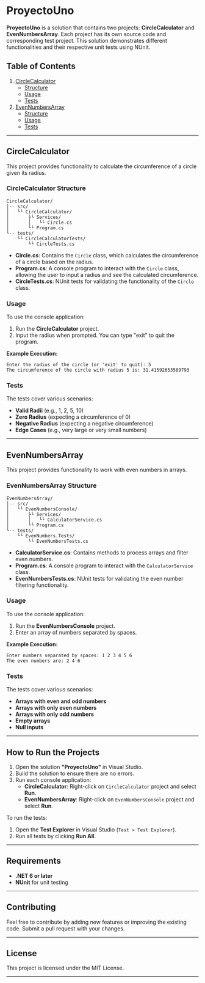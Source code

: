 ﻿# ProyectoUno

**ProyectoUno** is a solution that contains two projects: **CircleCalculator** and **EvenNumbersArray**. Each project has its own source code and corresponding test project. This solution demonstrates different functionalities and their respective unit tests using NUnit.

## Table of Contents

1. [CircleCalculator](#circlecalculator)
    - [Structure](#circlecalculator-structure)
    - [Usage](#circlecalculator-usage)
    - [Tests](#circlecalculator-tests)
2. [EvenNumbersArray](#evennumbersarray)
    - [Structure](#evennumbersarray-structure)
    - [Usage](#evennumbersarray-usage)
    - [Tests](#evennumbersarray-tests)

---

## CircleCalculator

This project provides functionality to calculate the circumference of a circle given its radius.

### CircleCalculator Structure

```
CircleCalculator/
│-- src/
│   └└ CircleCalculator/
│       ├└ Services/
│       │   └└ Circle.cs
│       └└ Program.cs
└-- tests/
    └└ CircleCalculatorTests/
        └└ CircleTests.cs
```

- **Circle.cs**: Contains the `Circle` class, which calculates the circumference of a circle based on the radius.
- **Program.cs**: A console program to interact with the `Circle` class, allowing the user to input a radius and see the calculated circumference.
- **CircleTests.cs**: NUnit tests for validating the functionality of the `Circle` class.

### Usage

To use the console application:

1. Run the **CircleCalculator** project.
2. Input the radius when prompted. You can type "exit" to quit the program.

**Example Execution:**
```
Enter the radius of the circle (or 'exit' to quit): 5
The circumference of the circle with radius 5 is: 31.41592653589793
```

### Tests

The tests cover various scenarios:

- **Valid Radii** (e.g., 1, 2, 5, 10)
- **Zero Radius** (expecting a circumference of 0)
- **Negative Radius** (expecting a negative circumference)
- **Edge Cases** (e.g., very large or very small numbers)

---

## EvenNumbersArray

This project provides functionality to work with even numbers in arrays.

### EvenNumbersArray Structure

```
EvenNumbersArray/
│-- src/
│   └└ EvenNumbersConsole/
│       ├└ Services/
│       │   └└ CalculatorService.cs
│       └└ Program.cs
└-- tests/
    └└ EvenNumbers.Tests/
        └└ EvenNumbersTests.cs
```

- **CalculatorService.cs**: Contains methods to process arrays and filter even numbers.
- **Program.cs**: A console program to interact with the `CalculatorService` class.
- **EvenNumbersTests.cs**: NUnit tests for validating the even number filtering functionality.

### Usage

To use the console application:

1. Run the **EvenNumbersConsole** project.
2. Enter an array of numbers separated by spaces.

**Example Execution:**
```
Enter numbers separated by spaces: 1 2 3 4 5 6
The even numbers are: 2 4 6
```

### Tests

The tests cover various scenarios:

- **Arrays with even and odd numbers**
- **Arrays with only even numbers**
- **Arrays with only odd numbers**
- **Empty arrays**
- **Null inputs**

---

## How to Run the Projects

1. Open the solution **"ProyectoUno"** in Visual Studio.
2. Build the solution to ensure there are no errors.
3. Run each console application:
   - **CircleCalculator**: Right-click on `CircleCalculator` project and select **Run**.
   - **EvenNumbersArray**: Right-click on `EvenNumbersConsole` project and select **Run**.

To run the tests:

1. Open the **Test Explorer** in Visual Studio (`Test > Test Explorer`).
2. Run all tests by clicking **Run All**.

---

## Requirements

- **.NET 6 or later**
- **NUnit** for unit testing

---

## Contributing

Feel free to contribute by adding new features or improving the existing code. Submit a pull request with your changes.

---

## License

This project is licensed under the MIT License.

---
